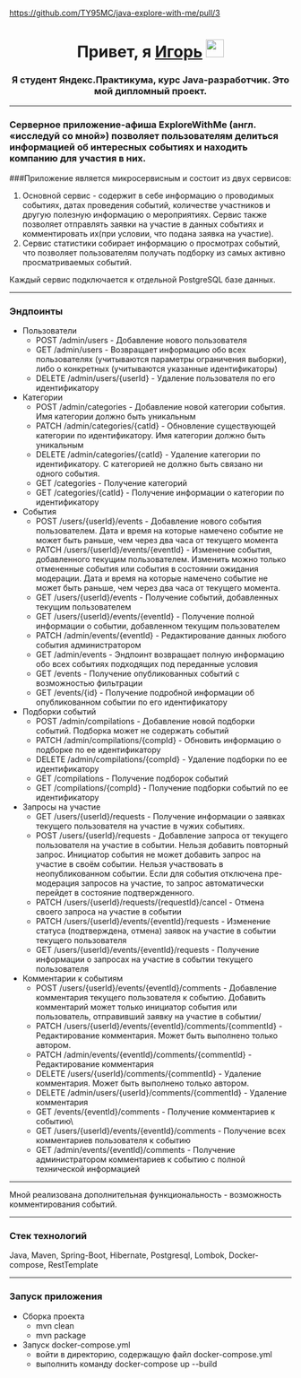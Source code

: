 https://github.com/TY95MC/java-explore-with-me/pull/3 
<h1 align="center">Привет, я <a href="https://github.com/TY95MC" target="_blank">Игорь</a> 
<img src="https://github.com/blackcater/blackcater/raw/main/images/Hi.gif" height="32"/></h1>
<h3 align="center">Я студент Яндекс.Практикума, курс Java-разработчик. Это мой дипломный проект.</h3>

***

### Серверное приложение-афиша ExploreWithMe (англ. «исследуй со мной») позволяет пользователям делиться информацией об интересных событиях и находить компанию для участия в них.
###Приложение является микросервисным и состоит из двух сервисов: 
1. Основной сервис - содержит в себе информацию о проводимых событиях, датах проведения событий, количестве участников и другую полезную информацию о мероприятиях.
 Сервис также позволяет отправлять заявки на участие в данных событиях и комментировать их(при условии, что подана заявка на участие).
2. Сервис статистики собирает информацию о просмотрах событий, что позволяет пользователям получать подборку из самых активно просматриваемых событий. 

Каждый сервис подключается к отдельной PostgreSQL базе данных.

***

### Эндпоинты

- Пользователи
  - POST /admin/users - Добавление нового пользователя
  - GET /admin/users - Возвращает информацию обо всех пользователях (учитываются параметры ограничения выборки), либо о конкретных (учитываются указанные идентификаторы)
  - DELETE /admin/users/{userId} - Удаление пользователя по его идентификатору
- Категории
  - POST /admin/categories - Добавление новой категории события. Имя категории должно быть уникальным
  - PATCH /admin/categories/{catId} - Обновление существующей категории по идентификатору. Имя категории должно быть уникальным
  - DELETE /admin/categories/{catId} - Удаление категории по идентификатору. С категорией не должно быть связано ни одного события.
  - GET /categories - Получение категорий
  - GET /categories/{catId} - Получение информации о категории по идентификатору
- События
  - POST /users/{userId}/events - Добавление нового события пользователем. Дата и время на которые намечено событие не может быть раньше, чем через два часа от текущего момента
  - PATCH /users/{userId}/events/{eventId} - Изменение события, добавленного текущим пользователем. Изменить можно только отмененные события или события в состоянии ожидания модерации. Дата и время на которые намечено событие не может быть раньше, чем через два часа от текущего момента.
  - GET /users/{userId}/events - Получение событий, добавленных текущим пользователем
  - GET /users/{userId}/events/{eventId} - Получение полной информации о событии, добавленном текущим пользователем
  - PATCH /admin/events/{eventId} - Редактирование данных любого события администратором
  - GET /admin/events - Эндпоинт возвращает полную информацию обо всех событиях подходящих под переданные условия
  - GET /events - Получение опубликованных событий с возможностью фильтрации
  - GET /events/{id} - Получение подробной информации об опубликованном событии по его идентификатору
- Подборки событий
  - POST /admin/compilations - Добавление новой подборки событий. Подборка может не содержать событий
  - PATCH /admin/compilations/{compId} - Обновить информацию о подборке по ее идентификатору
  - DELETE /admin/compilations/{compId} - Удаление подборки по ее идентификатору
  - GET /compilations - Получение подборок событий
  - GET /compilations/{compId} - Получение подборки событий по ее идентификатору
- Запросы на участие
  - GET /users/{userId}/requests - Получение информации о заявках текущего пользователя на участие в чужих событиях.
  - POST /users/{userId}/requests - Добавление запроса от текущего пользователя на участие в событии. Нельзя добавить повторный запрос. Инициатор события не может добавить запрос на участие в своём событии. Нельзя участвовать в неопубликованном событии. Если для события отключена пре-модерация запросов на участие, то запрос автоматически перейдет в состояние подтвержденного.
  - PATCH /users/{userId}/requests/{requestId}/cancel - Отмена своего запроса на участие в событии
  - PATCH /users/{userId}/events/{eventId}/requests - Изменение статуса (подтверждена, отмена) заявок на участие в событии текущего пользователя
  - GET /users/{userId}/events/{eventId}/requests - Получение информации о запросах на участие в событии текущего пользователя
- Комментарии к событиям
  - POST /users/{userId}/events/{eventId}/comments - Добавление комментария текущего пользователя к событию. Добавить комментарий может только инициатор события или пользователь, отправивший заявку на участие в событии/
  - PATCH /users/{userId}/events/{eventId}/comments/{commentId} - Редактирование комментария. Может быть выполнено только автором. 
  - PATCH /admin/events/{eventId}/comments/{commentId} - Редактирование комментария
  - DELETE /users/{userId}/comments/{commentId} - Удаление комментария. Может быть выполнено только автором.
  - DELETE /admin/users/{userId}/comments/{commentId} - Удаление комментария
  - GET /events/{eventId}/comments - Получение комментариев к событию\
  - GET /users/{userId}/events/{eventId}/comments - Получение всех комментариев пользователя к событию
  - GET /admin/events/{eventId}/comments - Получение администратором комментариев к событию с полной технической информацией

***

Мной реализована дополнительная функциональность - возможность комментирования событий.

***
### Стек технологий
Java, Maven, Spring-Boot, Hibernate, Postgresql, Lombok, Docker-compose, RestTemplate

***
### Запуск приложения
 * Сборка проекта 
   * mvn clean
   * mvn package
 * Запуск docker-compose.yml
   * войти в директорию, содержащую файл docker-compose.yml
   * выполнить команду docker-compose up --build